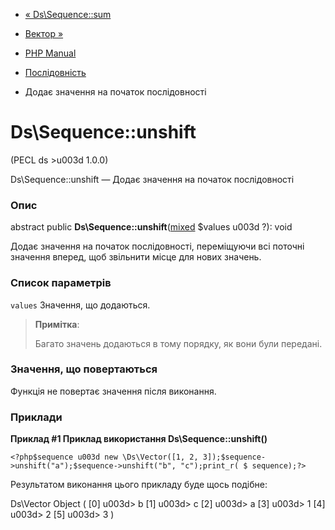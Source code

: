 - [« Ds\Sequence::sum](ds-sequence.sum.md)
- [Вектор »](class.ds-vector.md)

- [PHP Manual](index.md)
- [Послідовність](class.ds-sequence.md)
- Додає значення на початок послідовності

# Ds\Sequence::unshift

(PECL ds \>u003d 1.0.0)

Ds\Sequence::unshift — Додає значення на початок послідовності

### Опис

abstract public
**Ds\Sequence::unshift**([mixed](language.types.declarations.md#language.types.declarations.mixed)
$values u003d ?): void

Додає значення на початок послідовності, переміщуючи всі поточні
значення вперед, щоб звільнити місце для нових значень.

### Список параметрів

`values`
Значення, що додаються.

> **Примітка**:
>
> Багато значень додаються в тому порядку, як вони були передані.

### Значення, що повертаються

Функція не повертає значення після виконання.

### Приклади

**Приклад #1 Приклад використання **Ds\Sequence::unshift()****

` <?php$sequence u003d new \Ds\Vector([1, 2, 3]);$sequence->unshift("a");$sequence->unshift("b", "c");print_r( $ sequence);?> `

Результатом виконання цього прикладу буде щось подібне:

Ds\Vector Object
(
[0] u003d> b
[1] u003d> c
[2] u003d> a
[3] u003d> 1
[4] u003d> 2
[5] u003d> 3
)
